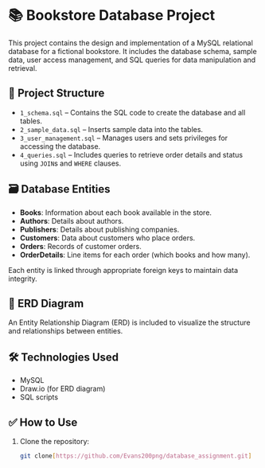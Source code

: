 # 📚 Bookstore Database Project

This project contains the design and implementation of a MySQL relational database for a fictional bookstore. It includes the database schema, sample data, user access management, and SQL queries for data manipulation and retrieval.

## 📁 Project Structure

- `1_schema.sql` – Contains the SQL code to create the database and all tables.
- `2_sample_data.sql` – Inserts sample data into the tables.
- `3_user_management.sql` – Manages users and sets privileges for accessing the database.
- `4_queries.sql` – Includes queries to retrieve order details and status using `JOIN`s and `WHERE` clauses.

## 🗃️ Database Entities

- **Books**: Information about each book available in the store.
- **Authors**: Details about authors.
- **Publishers**: Details about publishing companies.
- **Customers**: Data about customers who place orders.
- **Orders**: Records of customer orders.
- **OrderDetails**: Line items for each order (which books and how many).
  
Each entity is linked through appropriate foreign keys to maintain data integrity.

## 🧩 ERD Diagram

An Entity Relationship Diagram (ERD) is included to visualize the structure and relationships between entities.

## 🛠️ Technologies Used

- MySQL
- Draw.io (for ERD diagram)
- SQL scripts

## ✅ How to Use

1. Clone the repository:
   ```bash
   git clone[https://github.com/Evans200png/database_assignment.git]



